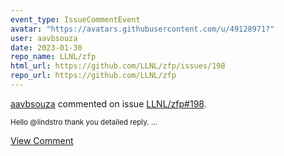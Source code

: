 ```yaml
---
event_type: IssueCommentEvent
avatar: "https://avatars.githubusercontent.com/u/49128971?"
user: aavbsouza
date: 2023-01-30
repo_name: LLNL/zfp
html_url: https://github.com/LLNL/zfp/issues/198
repo_url: https://github.com/LLNL/zfp
---
```


<a href='https://github.com/aavbsouza' target='_blank'>aavbsouza</a> commented on issue <a href='https://github.com/LLNL/zfp/issues/198' target='_blank'>LLNL/zfp#198</a>.

<small>Hello @lindstro thank you detailed reply. ...</small>

<a href='https://github.com/LLNL/zfp/issues/198' target='_blank'>View Comment</a>